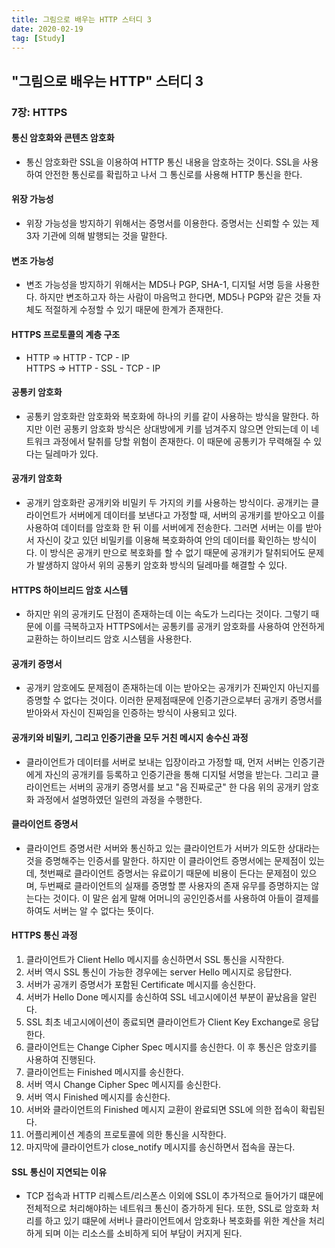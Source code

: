```yaml
---
title: 그림으로 배우는 HTTP 스터디 3
date: 2020-02-19
tag: [Study]
---
```


## "그림으로 배우는 HTTP" 스터디 3

### 7장: HTTPS

#### 통신 암호화와 콘텐츠 암호화

- 통신 암호화란 SSL을 이용하여 HTTP 통신 내용을 암호하는 것이다. SSL을 사용하여 안전한 통신로를 확립하고 나서 그 통신로를 사용해 HTTP 통신을 한다.

#### 위장 가능성  
  
- 위장 가능성을 방지하기 위해서는 증명서를 이용한다. 증명서는 신뢰할 수 있는 제 3자 기관에 의해 발행되는 것을 말한다.

#### 변조 가능성  
  
- 변조 가능성을 방지하기 위해서는 MD5나 PGP, SHA-1, 디지털 서명 등을 사용한다. 하지만 변조하고자 하는 사람이 마음먹고 한다면, MD5나 PGP와 같은 것들 자체도 적절하게 수정할 수 있기 때문에 한계가 존재한다.

#### HTTPS 프로토콜의 계층 구조  

- HTTP => HTTP - TCP - IP  
  HTTPS => HTTP - SSL - TCP - IP

#### 공통키 암호화  
  
- 공통키 암호화란 암호화와 복호화에 하나의 키를 같이 사용하는 방식을 말한다. 하지만 이런 공통키 암호화 방식은 상대방에게 키를 넘겨주지 않으면 안되는데 이 네트워크 과정에서 탈취를 당할 위험이 존재한다. 이 때문에 공통키가 무력해질 수 있다는 딜레마가 있다.

#### 공개키 암호화  
  
- 공개키 암호화란 공개키와 비밀키 두 가지의 키를 사용하는 방식이다. 공개키는 클라이언트가 서버에게 데이터를 보낸다고 가정할 때, 서버의 공개키를 받아오고 이를 사용하여 데이터를 암호화 한 뒤 이를 서버에게 전송한다. 그러면 서버는 이를 받아서 자신이 갖고 있던 비밀키를 이용해 복호화하여 안의 데이터를 확인하는 방식이다. 이 방식은 공개키 만으로 복호화를 할 수 없기 때문에 공개키가 탈취되어도 문제가 발생하지 않아서 위의 공통키 암호화 방식의 딜레마를 해결할 수 있다.

#### HTTPS 하이브리드 암호 시스템  
  
- 하지만 위의 공개키도 단점이 존재하는데 이는 속도가 느리다는 것이다. 그렇기 때문에 이를 극복하고자 HTTPS에서는 공통키를 공개키 암호화를 사용하여 안전하게 교환하는 하이브리드 암호 시스템을 사용한다.

#### 공개키 증명서  
  
- 공개키 암호에도 문제점이 존재하는데 이는 받아오는 공개키가 진짜인지 아닌지를 증명할 수 없다는 것이다. 이러한 문제점때문에 인증기관으로부터 공개키 증명서를 받아와서 자신이 진짜임을 인증하는 방식이 사용되고 있다.

#### 공개키와 비밀키, 그리고 인증기관을 모두 거친 메시지 송수신 과정  
  
- 클라이언트가 데이터를 서버로 보내는 입장이라고 가정할 때, 먼저 서버는 인증기관에게 자신의 공개키를 등록하고 인증기관을 통해 디지털 서명을 받는다. 그리고 클라이언트는 서버의 공개키 증명서를 보고 "음 진짜로군" 한 다음 위의 공개키 암호화 과정에서 설명하였던 일련의 과정을 수행한다.

#### 클라이언트 증명서  
  
- 클라이언트 증명서란 서버와 통신하고 있는 클라이언트가 서버가 의도한 상대라는 것을 증명해주는 인증서를 말한다. 하지만 이 클라이언트 증명서에는 문제점이 있는데, 첫번째로 클라이언트 증명서는 유료이기 때문에 비용이 든다는 문제점이 있으며, 두번째로 클라이언트의 실재를 증명할 뿐 사용자의 존재 유무를 증명하지는 않는다는 것이다. 이 말은 쉽게 말해 어머니의 공인인증서를 사용하여 아들이 결제를 하여도 서버는 알 수 없다는 뜻이다.

#### HTTPS 통신 과정  

  1. 클라이언트가 Client Hello 메시지를 송신하면서 SSL 통신을 시작한다.
  2. 서버 역시 SSL 통신이 가능한 경우에는 server Hello 메시지로 응답한다.
  3. 서버가 공개키 증명서가 포함된 Certificate 메시지를 송신한다.
  4. 서버가 Hello Done 메시지를 송신하여 SSL 네고시에이션 부분이 끝났음을 알린다.
  5. SSL 최초 네고시에이션이 종료되면 클라이언트가 Client Key Exchange로 응답한다.
  6. 클라이언트는 Change Cipher Spec 메시지를 송신한다. 이 후 통신은 암호키를 사용하여 진행된다.
  7. 클라이언트는 Finished 메시지를 송신한다.
  8. 서버 역시 Change Cipher Spec 메시지를 송신한다.
  9. 서버 역시 Finished 메시지를 송신한다.
  10. 서버와 클라이언트의 Finished 메시지 교환이 완료되면 SSL에 의한 접속이 확립된다.
  11. 어플리케이션 계층의 프로토콜에 의한 통신을 시작한다.
  12. 마지막에 클라이언트가 close_notify 메시지를 송신하면서 접속을 끊는다.

#### SSL 통신이 지연되는 이유  
  
- TCP 접속과 HTTP 리퀘스트/리스폰스 이외에 SSL이 추가적으로 들어가기 떄문에 전체적으로 처리해야하는 네트워크 통신이 증가하게 된다. 또한, SSL로 암호화 처리를 하고 있기 떄문에 서버나 클라이언트에서 암호화나 복호화를 위한 계산을 처리하게 되며 이는 리소스를 소비하게 되어 부담이 커지게 된다.
